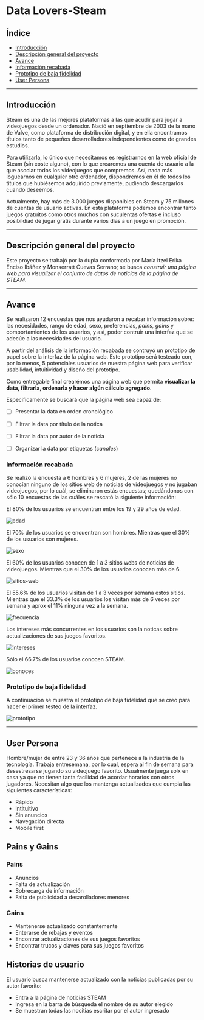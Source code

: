 # Data Lovers-Steam

## Índice

- [Introducción](#introducción)
- [Descripción general del proyecto](#descripción-general-del-proyecto)
- [Avance](#avance)
- [Información recabada](#información-recabada)
- [Prototipo de baja fidelidad](#prototipo-de-baja-fidelidad)
- [User Persona](#user-persona)

---

## Introducción

Steam es una de las mejores plataformas a las que acudir para jugar a videojuegos desde un ordenador. Nació en septiembre de 2003 de la mano de Valve, como plataforma de distribución digital, y en ella encontramos títulos tanto de pequeños desarrolladores independientes como de grandes estudios.

Para utilizarla, lo único que necesitamos es registrarnos en la web oficial de Steam (sin coste alguno), con lo que crearemos una cuenta de usuario a la que asociar todos los videojuegos que compremos. Así, nada más loguearnos en cualquier otro ordenador, dispondremos en él de todos los títulos que hubiésemos adquirido previamente, pudiendo descargarlos cuando deseemos.

Actualmente, hay más de 3.000 juegos disponibles en Steam y 75 millones de cuentas de usuario activas. En esta plataforma podemos encontrar tanto juegos gratuitos como otros muchos con suculentas ofertas e incluso posibildiad de jugar gratis durante varios días a un juego en promoción.

---

## Descripción general del proyecto

Este proyecto se trabajó por la dupla conformada por María Itzel Erika Enciso Ibáñez y Monserratt Cuevas Serrano; se busca *construir una _página web_ para visualizar el conjunto de datos de noticias de la página de STEAM*.

---

## Avance

Se realizaron 12 encuestas que nos ayudaron a recabar información sobre: las necesidades, rango de edad, sexo, preferencias,  _pains, gains_ y comportamientos de los usuarios, y así, poder contruir una interfaz que se adecúe a las necesidades del usuario.

A partir del análisis de la información recabada se contruyó un prototipo de papel sobre la interfaz de la página web. Este prototipo será testeado con, por lo menos, 5 potenciales usuarios de nuestra página web para verificar usabilidad, intuitividad y diseño  del prototipo.

Como entregable final crearémos una página web que permita **visualizar la data,
filtrarla, ordenarla y hacer algún cálculo agregado**.

Especificamente se buscará que la página web sea capaz de:
- [ ] Presentar la data en orden cronológico
- [ ] Filtrar la data por título de la notica
- [ ] Filtrar la data por autor de la noticia
- [ ] Organizar la data por etiquetas (_canales_)


### Información recabada

Se realizó la encuesta a 6 hombres y 6 mujeres, 2 de las mujeres no conocían ninguno de los sitios web de noticias de videojuegos y no jugaban videojuegos, por lo cuál, se eliminaron estás encuestas; quedándonos con sólo 10 encuestas de las cuáles se rescató la siguiente información:

El 80% de los usuarios se encuentran entre los 19 y 29 años de edad.

![edad](img-readme/edad.png)

El 70% de los usuarios se encuentran son hombres. Mientras que el 30% de los usuarios son mujeres.

![sexo](img-readme/sexo.png)

El 60% de los usuarios conocen de 1 a 3 sitios webs de noticias de videojuegos. Mientras que el 30% de los usuarios conocen más de 6.

![sitios-web](img-readme/sitios-web.png)

El 55.6% de los usuarios visitan de 1 a 3 veces por semana estos sitios. Mientras que el 33.3% de los usuarios los visitan más de 6 veces por semana y aprox el 11% ninguna vez a la semana.

![frecuencia](img-readme/frecuencia.png)

Los intereses más concurrentes en los usuarios son la noticas sobre actualizaciones de sus juegos favoritos.

![intereses](img-readme/intereses.png)

Sólo el 66.7% de los usuarios conocen STEAM.

![conoces](img-readme/conoces.png)

### Prototipo de baja fidelidad

A continuación se muestra el prototipo de baja fidelidad que se creo para hacer el primer testeo de la interfaz.

![prototipo](img-readme/prototipo.jpeg)


---

## User Persona

Hombre/mujer de entre 23 y 36 años que pertenece a la industria de la tecnología. Trabaja entresemana, por lo cual, espera al fin de semana para desestresarse jugando su videojuego favorito. Usualmente juega solx en casa ya que no tienen tanta facilidad de acordar horarios con otros jugadores. Necesitan algo que los mantenga actualizados que cumpla las siguientes características:

- Rápido
- Intituitivo
- Sin anuncios
- Navegación directa
- Mobile first

## Pains y Gains

### Pains
- Anuncios
- Falta de actualización
- Sobrecarga de información
- Falta de publicidad a desarolladores menores

### Gains
- Mantenerse actualizado constantemente
- Enterarse de rebajas y eventos
- Encontrar actualizaciones de sus juegos favoritos
- Encontrar trucos y claves para sus juegos favoritos

## Historias de usuario

El usuario busca mantenerse actualizado con la noticias publicadas por su autor favorito:

- Entra a la página de noticias STEAM
- Ingresa en la barra de búsqueda el nombre de su autor elegido
- Se muestran todas las nocitias escritar por el autor ingresado
